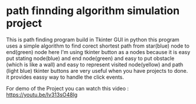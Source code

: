 # path finnding algorithm simulation project

This is path finding program build in Tkinter GUI in python
this program uses a simple algorithm to find corect shortest path from star(blue) node to end(green) node
here I'm using tkinter button as a nodes because it is easy put stating node(blue) and end node(green) and easy to put obstacle (which is like a wall)
and easy to represent visited node(yellow) and path (light blue)
tkinter buttons are very useful when you have projects to done. 
it provides eassy way to handle the click events.

For demo of the Project you can watch this video :
https://youtu.be/Iv313sO48lg
